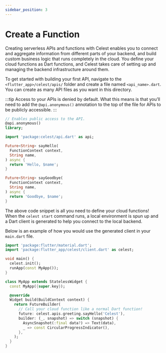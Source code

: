 ```yaml
---
sidebar_position: 3
---
```


# Create a Function

Creating serverless APIs and functions with Celest enables you to connect and aggregate information from different parts of your backend, and build custom business logic that runs completely in the cloud. You define your cloud functions as Dart functions, and Celest takes care of setting up and managing the backend infrastructure around them.

To get started with building your first API, navigate to the `<flutter_app>/celest/apis/` folder and create a file named `<api_name>.dart`. You can create as many API files as you want in this directory.

:::tip
Access to your APIs is denied by default. What this means is that you’ll need to add the `@api.anonymous()` annotation to the top of the file for APIs to be publicly accessible.
:::

```dart
// Enables public access to the API.
@api.anonymous()
library;

import 'package:celest/api.dart' as api;

Future<String> sayHello(
  FunctionContext context,
  String name,
) async {
  return 'Hello, $name';
}

Future<String> sayGoodbye(
  FunctionContext context,
  String name,
) async {
  return 'Goodbye, $name';
}
```

The above code snippet is all you need to define your cloud functions! When the `celest start` command runs, a local environment is spun up and a Dart client is generated to help you connect to the local backend.

Below is an example of how you would use the generated client in your `main.dart` file.

```dart
import 'package:flutter/material.dart';
import 'package:flutter_app/celest/client.dart' as celest;

void main() {
  celest.init();
  runApp(const MyApp());
}

class MyApp extends StatelessWidget {
  const MyApp({super.key});

  @override
  Widget build(BuildContext context) {
    return FutureBuilder(
      // Call your cloud function like a normal Dart function!
      future: celest.apis.greeting.sayHello('Celest'),
      builder: (_, snapshot) => switch (snapshot) {
        AsyncSnapshot(:final data?) => Text(data),
        _ => const CircularProgressIndicator(),
      },
    );
  }
}
```